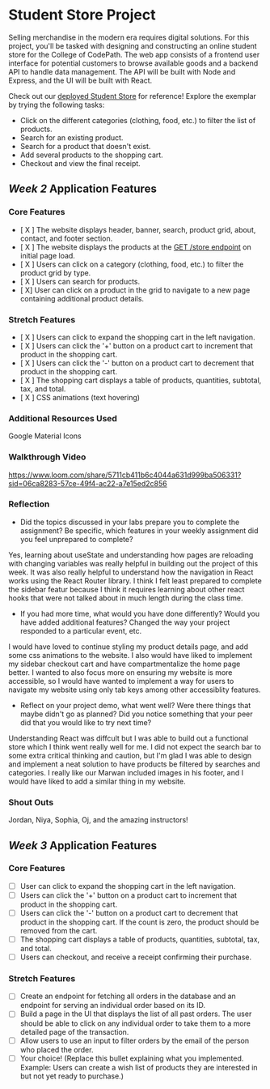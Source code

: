 # Student Store Project

Selling merchandise in the modern era requires digital solutions. For this project, you'll be tasked with designing and constructing an online student store for the College of CodePath. The web app consists of a frontend user interface for potential customers to browse available goods and a backend API to handle data management. The API will be built with Node and Express, and the UI will be built with React.

Check out our [deployed Student Store](https://codepath-student-store-demo.surge.sh/) for reference! Explore the exemplar by trying the following tasks:

- Click on the different categories (clothing, food, etc.) to filter the list of products.
- Search for an existing product.
- Search for a product that doesn't exist.
- Add several products to the shopping cart.
- Checkout and view the final receipt.

## *Week 2* Application Features

### Core Features

- [ X ] The website displays header, banner, search, product grid, about, contact, and footer section.
- [ X ] The website displays the products at the [GET /store endpoint](https://codepath-store-api.herokuapp.com/store) on initial page load.
- [ X ] Users can click on a category (clothing, food, etc.) to filter the product grid by type.
- [ X ] Users can search for products.
- [ X] User can click on a product in the grid to navigate to a new page containing additional product details.

### Stretch Features

- [ X ] Users can click to expand the shopping cart in the left navigation.
- [ X ] Users can click the '+' button on a product cart to increment that product in the shopping cart.
- [ X ] Users can click the '-' button on a product cart to decrement that product in the shopping cart.
- [ X ] The shopping cart displays a table of products, quantities, subtotal, tax, and total.
- [ X ] CSS animations (text hovering)

### Additional Resources Used
Google Material Icons

### Walkthrough Video

https://www.loom.com/share/5711cb411b6c4044a631d999ba506331?sid=06ca8283-57ce-49f4-ac22-a7e15ed2c856

### Reflection
- Did the topics discussed in your labs prepare you to complete the assignment? Be specific, which features in your weekly assignment did you feel unprepared to complete?

Yes, learning about useState and understanding how pages are reloading with changing variables was really helpful in building out the project of this week. It was also really helpful to understand how the navigation in React works using the React Router library. I think I felt least prepared to complete the sidebar featur because I think it requires learning about other react hooks that were not talked about in much length during the class time.

- If you had more time, what would you have done differently? Would you have added additional features? Changed the way your project responded to a particular event, etc.

I would have loved to continue styling my product details page, and add some css animations to the website. I also would have liked to implement my sidebar checkout cart and have compartmentalize the home page better. I wanted to also focus more on ensuring my website is more accessible, so I would have wanted to implement a way for users to navigate my website using only tab keys among other accessiblity features. 

- Reflect on your project demo, what went well? Were there things that maybe didn't go as planned? Did you notice something that your peer did that you would like to try next time?

Understanding React was diffcult but I was able to build out a functional store which I think went really well for me. I did not expect the search bar to some extra critical thinking and caution, but I'm glad I was able to design and implement a neat solution to have products be filtered by searches and categories. I really like our Marwan included images in his footer, and I would have liked to add a similar thing in my website.

### Shout Outs
Jordan, Niya, Sophia, Oj, and the amazing instructors!

## *Week 3* Application Features

### Core Features

- [ ] User can click to expand the shopping cart in the left navigation.
- [ ] Users can click the '+' button on a product cart to increment that product in the shopping cart.
- [ ] Users can click the '-' button on a product cart to decrement that product in the shopping cart. If the count is zero, the product should be removed from the cart.
- [ ] The shopping cart displays a table of products, quantities, subtotal, tax, and total.
- [ ] Users can checkout, and receive a receipt confirming their purchase.

### Stretch Features

- [ ] Create an endpoint for fetching all orders in the database and an endpoint for serving an individual order based on its ID.
- [ ] Build a page in the UI that displays the list of all past orders. The user should be able to click on any individual order to take them to a more detailed page of the transaction.
- [ ] Allow users to use an input to filter orders by the email of the person who placed the order.
- [ ] Your choice! (Replace this bullet explaining what you implemented. Example: Users can create a wish list of products they are interested in but not yet ready to purchase.)
